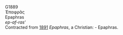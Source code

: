 G1889  
Ἐπαφρᾶς  
Epaphras  
*ep-af-ras‘*  
Contracted from [1891](g1891) *Epaphras*, a Christian: - Epaphras.  
